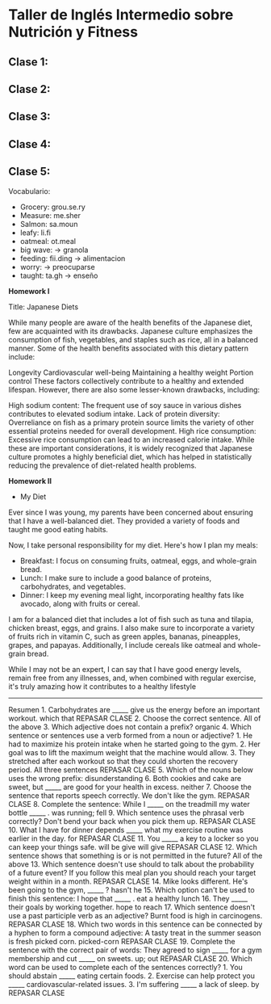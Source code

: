 # Taller de Inglés Intermedio sobre Nutrición y Fitness

## Clase 1: 
## Clase 2: 
## Clase 3: 
## Clase 4: 


## Clase 5: 

Vocabulario: 
- Grocery: grou.se.ry 
- Measure: me.sher
- Salmon: sa.moun
- leafy: li.fi
- oatmeal: ot.meal 
- big wave: -> granola
- feeding: fii.ding  -> alimentacion 
- worry:  -> preocuparse 
- taught: ta.gh  -> enseño 


















**Homework I**

Title: Japanese Diets

While many people are aware of the health benefits of the Japanese diet, few are acquainted with its drawbacks. Japanese culture emphasizes the consumption of fish, vegetables, and staples such as rice, all in a balanced manner. Some of the health benefits associated with this dietary pattern include:

Longevity
Cardiovascular well-being
Maintaining a healthy weight
Portion control
These factors collectively contribute to a healthy and extended lifespan. However, there are also some lesser-known drawbacks, including:

High sodium content: The frequent use of soy sauce in various dishes contributes to elevated sodium intake.
Lack of protein diversity: Overreliance on fish as a primary protein source limits the variety of other essential proteins needed for overall development.
High rice consumption: Excessive rice consumption can lead to an increased calorie intake.
While these are important considerations, it is widely recognized that Japanese culture promotes a highly beneficial diet, which has helped in statistically reducing the prevalence of diet-related health problems.





**Homework II**

- My Diet

Ever since I was young, my parents have been concerned about ensuring that I have a well-balanced diet. 
They provided a variety of foods and taught me good eating habits.

Now, I take personal responsibility for my diet. Here's how I plan my meals:

- Breakfast: I focus on consuming fruits, oatmeal, eggs, and whole-grain bread.
- Lunch: I make sure to include a good balance of proteins, carbohydrates, and vegetables.
- Dinner: I keep my evening meal light, incorporating healthy fats like avocado, along with fruits or cereal.

I am for a balanced diet that includes a lot of fish such as tuna and tilapia, chicken breast, eggs, and grains. 
I also make sure to incorporate a variety of fruits rich in vitamin C, such as green apples, bananas, pineapples, grapes, and papayas. 
Additionally, I include cereals like oatmeal and whole-grain bread.

While I may not be an expert, I can say that I have good energy levels, remain free from any illnesses, and, when combined with regular exercise, 
it's truly amazing how it contributes to a healthy lifestyle


----------------------------------------------------------------------------------
Resumen
1.
Carbohydrates are _____ give us the energy before an important workout.
which
that
REPASAR CLASE
2.
Choose the correct sentence.
All of the above
3.
Which adjective does not contain a prefix?
organic
4.
Which sentence or sentences use a verb formed from a noun or adjective? 1. He had to maximize his protein intake when he started going to the gym. 2. Her goal was to lift the maximum weight that the machine would allow. 3. They stretched after each workout so that they could shorten the recovery period.
All three sentences
REPASAR CLASE
5.
Which of the nouns below uses the wrong prefix:
disunderstanding
6.
Both cookies and cake are sweet, but _____ are good for your health in excess.
neither
7.
Choose the sentence that reports speech correctly.
We don't like the gym.
REPASAR CLASE
8.
Complete the sentence: While I _____ on the treadmill my water bottle _____ .
was running; fell
9.
Which sentence uses the phrasal verb correctly?
Don't bend your back when you pick them up.
REPASAR CLASE
10.
What I have for dinner depends _____ what my exercise routine was earlier in the day.
for
REPASAR CLASE
11.
You _____ a key to a locker so you can keep your things safe.
will be give
will give
REPASAR CLASE
12.
Which sentence shows that something is or is not permitted in the future?
All of the above
13.
Which sentence doesn't use should to talk about the probability of a future event?
If you follow this meal plan you should reach your target weight within in a month.
REPASAR CLASE
14.
Mike looks different. He's been going to the gym, _____ ?
hasn't he
15.
Which option can't be used to finish this sentence: I hope that _____ .
eat a healthy lunch
16.
They _____ their goals by working together.
hope to reach
17.
Which sentence doesn't use a past participle verb as an adjective?
Burnt food is high in carcinogens.
REPASAR CLASE
18.
Which two words in this sentence can be connected by a hyphen to form a compound adjective: A tasty treat in the summer season is fresh picked corn.
picked-corn
REPASAR CLASE
19.
Complete the sentence with the correct pair of words: They agreed to sign _____ for a gym membership and cut _____ on sweets.
up; out
REPASAR CLASE
20.
Which word can be used to complete each of the sentences correctly? 1. You should abstain _____ eating certain foods. 2. Exercise can help protect you _____ cardiovascular-related issues. 3. I'm suffering _____ a lack of sleep.
by
REPASAR CLASE















